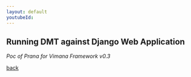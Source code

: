 ```yaml
---
layout: default
youtubeId: 
---
```


## Running DMT against Django Web Application

_Poc of Prana for Vimana Framework v0.3_


[back](./)
